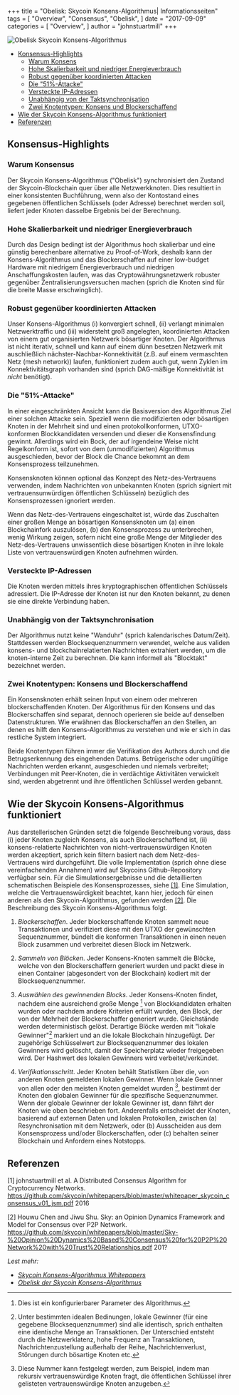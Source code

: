 +++
title = "Obelisk: Skycoin Konsens-Algorithmus| Informationsseiten"
tags = [
    "Overview",
    "Consensus",
    "Obelisk",
]
date = "2017-09-09"
categories = [
    "Overview",
]
author = "johnstuartmill"
+++

![Obelisk Skycoin Konsens-Algorithmus](/img/obelisk-the-skycoin-consensus-algorithm.png)

<!-- MarkdownTOC autolink="true" bracket="round" -->

- [Konsensus-Highlights](#consensus-highlights)
    - [Warum Konsens](#why-consensus)
    - [Hohe Skalierbarkeit und niedriger Energieverbrauch](#high-scalability-and-low-energy-consumption)
    - [Robust gegenüber koordinierten Attacken](#robust-to-coordinated-attacks)
    - [Die "51%-Attacke"](#the-%E2%80%9C51-percent-attack%E2%80%9D)
    - [Versteckte IP-Adressen](#hidden-ip-addresses)
    - [Unabhängig von der Taktsynchronisation](#independence-of-clock-synchronization)
    - [Zwei Knotentypen: Konsens und Blockerschaffend](#two-type-of-nodes-consensus-and-block-making)
- [Wie der Skycoin Konsens-Algorithmus funktioniert](#how-skycoin-consensus-algorithm-works)
- [Referenzen](#references)

<!-- /MarkdownTOC -->


## Konsensus-Highlights

### Warum Konsensus

Der Skycoin Konsens-Algorithmus ("Obelisk") synchronisiert den Zustand der Skycoin-Blockchain quer über alle Netzwerkknoten. Dies resultiert in einer konsistenten Buchführung, wenn also der Kontostand eines gegebenen öffentlichen Schlüssels (oder Adresse) berechnet werden soll, liefert jeder Knoten dasselbe Ergebnis bei der Berechnung.

### Hohe Skalierbarkeit und niedriger Energieverbrauch

Durch das Design bedingt ist der Algorithmus hoch skalierbar und eine günstig berechenbare alternative zu Proof-of-Work, deshalb kann der Konsens-Algorithmus und das Blockerschaffen auf einer low-budget Hardware mit niedrigem Energieverbrauch und niedrigen Anschaffungskosten laufen, was das Cryptowährungsnetzwerk robuster gegenüber Zentralisierungsversuchen machen (sprich die Knoten sind für die breite Masse erschwinglich).

### Robust gegenüber koordinierten Attacken

Unser Konsens-Algorithmus (i) konvergiert schnell, (ii) verlangt minimalen Netzwerktraffic und (iii) widersteht groß angelegten, koordinierten Attacken von einem gut organisierten Netzwerk bösartiger Knoten. Der Algorithmus ist nicht iterativ, schnell und kann auf einem dünn besetzen Netzwerk mit auschließlich nächster-Nachbar-Konnektivität (z.B. auf einem vermaschten Netz (mesh network)) laufen, funktioniert zudem auch gut, wenn Zyklen im Konnektivitätsgraph vorhanden sind (sprich DAG-mäßige Konnektivität ist *nicht* benötigt).

### Die "51%-Attacke"

In einer eingeschränkten Ansicht kann die Basisversion des Algorithmus Ziel einer solchen Attacke sein. Speziell wenn die modifizierten oder bösartigen Knoten in der Mehrheit sind und einen protokollkonformen, UTXO-konformen Blockkandidaten versenden und dieser die Konsensfindung gewinnt. Allerdings wird ein Bock, der auf irgendeine Weise nicht Regelkonform ist, sofort von dem (unmodifizierten) Algorithmus ausgeschieden, bevor der Block die Chance bekommt an dem Konsensprozess teilzunehmen.

Konsensknoten können optional das Konzept des Netz-des-Vertrauens verwenden, indem Nachrichten von unbekannten Knoten (sprich signiert mit vertrauensunwürdigen öffentlichen Schlüsseln) bezüglich des Konsensprozessen ignoriert werden.

Wenn das Netz-des-Vertrauens eingeschaltet ist, würde das Zuschalten einer großen Menge an bösartigen Konsensknoten um (a) einen Blockchainfork auszulösen, (b) den Konsensprozess zu unterbrechen, wenig Wirkung zeigen, sofern nicht eine große Menge der Mitglieder des Netz-des-Vertrauens unwissentlich diese bösartigen Knoten in ihre lokale Liste von vertrauenswürdigen Knoten aufnehmen würden.

### Versteckte IP-Adressen

Die Knoten werden mittels ihres kryptographischen öffentlichen Schlüssels adressiert. Die IP-Adresse der Knoten ist nur den Knoten bekannt, zu denen sie eine direkte Verbindung haben.

### Unabhängig von der Taktsynchronisation

Der Algorithmus nutzt keine "Wanduhr" (sprich kalendarisches Datum/Zeit). Stattdessen werden Blocksequenznummern verwendet, welche aus validen konsens- und blockchainrelatierten Nachrichten extrahiert werden, um die knoten-interne Zeit zu berechnen. Die kann informell als "Blocktakt" bezeichnet werden.

### Zwei Knotentypen: Konsens und Blockerschaffend

Ein Konsensknoten erhält seinen Input von einem oder mehreren blockerschaffenden Knoten. Der Algorithmus für den Konsens und das Blockerschaffen sind separat, dennoch operieren sie beide auf denselben Datenstrukturen. Wie erwähnen das Blockerschaffen an den Stellen, an denen es hilft den Konsens-Algorithmus zu verstehen und wie er sich in das restliche System integriert.

Beide Knotentypen führen immer die Verifikation des Authors durch und die Betrugserkennung des eingehenden Datums. Betrügerische oder ungültige Nachrichten werden erkannt, ausgeschieden und niemals verbreitet; Verbindungen mit Peer-Knoten, die in verdächtige Aktivitäten verwickelt sind, werden abgetrennt und ihre öffentlichen Schlüssel werden gebannt.

## Wie der Skycoin Konsens-Algorithmus funktioniert

Aus darstellerischen Gründen setzt die folgende Beschreibung voraus, dass (i) jeder Knoten zugleich Konsens, als auch Blockerschaffend ist, (ii) konsens-relatierte Nachrichten von nicht-vertrauenswürdigen Knoten werden akzeptiert, sprich kein filtern basiert nach dem Netz-des-Vertrauens wird durchgeführt. Die volle Implementation (sprich ohne diese vereinfachenden Annahmen) wird auf Skycoins Github-Repository verfügbar sein. Für die Simulationsergebnisse und die detaillierten schematischen Beispiele des Konsensprozesses, siehe [\[1\]](#references). Eine Simulation, welche die Vertrauenswürdigkeit beachtet, kann hier, jedoch für einen anderen als den Skycoin-Algorithmus, gefunden werden [\[2\]](#references). Die Beschreibung des Skycoin Konsens-Algorithmus folgt.

1. *Blockerschaffen*. Jeder blockerschaffende Knoten sammelt neue Transaktionen 
    und verifiziert diese mit den UTXO der gewünschten Sequenznummer, 
    bündelt die konformen Transaktionen in einen neuen Block zusammen 
    und verbreitet diesen Block im Netzwerk.
    
2. *Sammeln von Blöcken*. Jeder Konsens-Knoten sammelt die Blöcke, 
    welche von den Blockerschaffern generiert wurden und packt diese 
    in einen Container (abgesondert von der Blockchain) kodiert mit der Blocksequenznummer.

3. *Auswählen des gewinnenden Blocks*. Jeder Konsens-Knoten findet, 
    nachdem eine ausreichend große Menge [^1] von Blockkandidaten erhalten wurden 
    oder nachdem andere Kriterien erfüllt wurden, den Block, der von 
    der Mehrheit der Blockerschaffer generiert wurde. 
    Gleichstände werden deterministisch gelöst. Derartige Blöcke werden 
    mit "lokale Gewinner"[^2] markiert und an die lokale Blockchain hinzugefügt. 
    Der zugehörige Schlüsselwert zur Blocksequenznummer des lokalen Gewinners wird gelöscht, 
    damit der Speicherplatz wieder freigegeben wird. 
    Der Hashwert des lokalen Gewinners wird verbeitet/verkündet. 

4. *Verifikationsschritt*. Jeder Knoten behält Statistiken über die, 
    von anderen Knoten gemeldeten lokalen Gewinner. Wenn lokale Gewinner von
    allen oder den meisten Knoten gemeldet wurden [^3], bestimmt der Knoten den 
    globalen Gewinner für die spezifische Sequenznummer. Wenn der globale Gewinner der
    lokale Gewinner ist, dann fährt der Knoten wie oben beschrieben fort.
    Anderenfalls entscheidet der Knoten, basierend auf externen Daten und 
    lokalen Protokollen, zwischen (a) Resynchronisation mit dem Netzwerk, 
    oder (b) Ausscheiden aus dem Konsensprozess und/oder Blockerschaffen, 
    oder (c) behalten seiner Blockchain und Anfordern eines Notstopps.
    
[^1]: Dies ist ein konfigurierbarer Parameter des Algorithmus.
[^2]: Unter bestimmten idealen Bedinungen, lokale Gewinner (für eine 
    gegebene Blocksequenznummer) sind alle identisch, sprich enthalten 
    eine identische Menge an Transaktionen. Der Unterschied entsteht durch die 
    Netzwerklatenz, hohe Frequenz an Transaktionen, Nachrichtenzustellung außerhalb der Reihe, 
    Nachrichtenverlust, Störungen durch bösartige Knoten etc.
[^3]: Diese Nummer kann festgelegt werden, zum Beispiel, indem man rekursiv vertrauenswürdige Knoten 
    fragt, die öffentlichen Schlüssel ihrer gelisteten vertrauenswürdige Knoten anzugeben.

## Referenzen

\[1\] johnstuartmill et al. A Distributed Consensus Algorithm for
Cryptocurrency Networks.
<https://github.com/skycoin/whitepapers/blob/master/whitepaper_skycoin_consensus_v01_jsm.pdf>
2016

\[2\] Houwu Chen and Jiwu Shu. Sky: an Opinion Dynamics Framework and Model
for Consensus over P2P Network.
<https://github.com/skycoin/whitepapers/blob/master/Sky-%20Opinion%20Dynamics%20Based%20Consensus%20for%20P2P%20Network%20with%20Trust%20Relationships.pdf>
201?

*Lest mehr:*

* *[Skycoin Konsens-Algorithmus Whitepapers](https://www.skycoin.net/whitepapers)*
* *[Obelisk der Skycoin Konsens-Algorithmus](/statement/obelisk-skycoin-consensus-algorithm/)*
